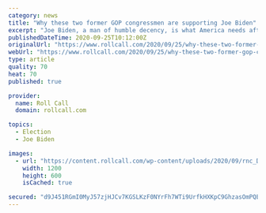 ```yaml
---
category: news
title: "Why these two former GOP congressmen are supporting Joe Biden"
excerpt: "Joe Biden, a man of humble decency, is what America needs after the chaos and division under Donald Trump, Charles K. Djou and Mickey Edwards write."
publishedDateTime: 2020-09-25T10:12:00Z
originalUrl: "https://www.rollcall.com/2020/09/25/why-these-two-former-gop-congressmen-are-supporting-joe-biden/"
webUrl: "https://www.rollcall.com/2020/09/25/why-these-two-former-gop-congressmen-are-supporting-joe-biden/"
type: article
quality: 70
heat: 70
published: true

provider:
  name: Roll Call
  domain: rollcall.com

topics:
  - Election
  - Joe Biden

images:
  - url: "https://content.rollcall.com/wp-content/uploads/2020/09/rnc_DC677_082720.jpg?resize=1200,600"
    width: 1200
    height: 600
    isCached: true

secured: "d9J451RGmI0MyJ57zjHJCv7KGSLKzF0NYrFh7WTi9UrfkHXKpC9GhzasOmPQEz4dWVj85iprYknbahAx1z/XR7LIqI0piwzFZh1bIfKoG58mq5za5hjpJlBZOWgY1PZYekRB68k0ndq7t9eOti4q/RAZTZZNphDuzdL7CJ6Vd0ML/GNGDHjd3xvDJ1n0ZtVPU3kvwyhjkt/4Jdv+d/9an8lYVjRTxnQAmdC7Jw9zcBaj+uUfyIieBnxNSL9FGGYVhTVZj3HWFwVvyScGxHXTgQNyYF4t2n04KW8cBpkhGSP0UruNutfblqWtDcUG1zmk1cElZ4tJNGrsJvnctIg/LxZNRZ0G4YWtHTfZCwLSMzQ=;JadjWrDu/TScgYM2Y4Ac/Q=="
---
```


